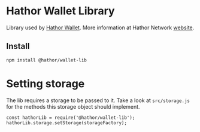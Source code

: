 # Hathor Wallet Library

Library used by [Hathor Wallet](https://github.com/HathorNetwork/hathor-wallet). More information at Hathor Network [website](https://hathor.network/).

## Install

`npm install @hathor/wallet-lib`

# Setting storage

The lib requires a storage to be passed to it. Take a look at `src/storage.js` for the methods this storage object should implement.
```
const hathorLib = require('@hathor/wallet-lib');
hathorLib.storage.setStorage(storageFactory);
```

